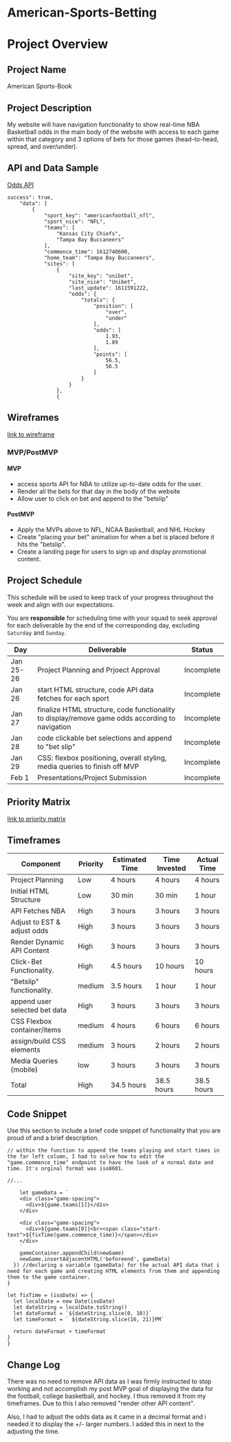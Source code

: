 # American-Sports-Betting

# Project Overview

## Project Name

American Sports-Book

## Project Description

My website will have navigation functionality to show real-time NBA Basketball odds in the main body of the website with access to each game within that category and 3 options of bets for those games (head-to-head, spread, and over/under).


## API and Data Sample

[Odds API](https://the-odds-api.com/liveapi/guides/v3/#overview)

```
success": true,
    "data": [
        {
            "sport_key": "americanfootball_nfl",
            "sport_nice": "NFL",
            "teams": [
                "Kansas City Chiefs",
                "Tampa Bay Buccaneers"
            ],
            "commence_time": 1612740600,
            "home_team": "Tampa Bay Buccaneers",
            "sites": [
                {
                    "site_key": "unibet",
                    "site_nice": "Unibet",
                    "last_update": 1611591222,
                    "odds": {
                        "totals": {
                            "position": [
                                "over",
                                "under"
                            ],
                            "odds": [
                                1.93,
                                1.89
                            ],
                            "points": [
                                56.5,
                                56.5
                            ]
                        }
                    }
                },
                {
```

## Wireframes

[link to wireframe](https://wireframe.cc/Uk1vUI)

### MVP/PostMVP

#### MVP 

- access sports API for NBA to utilize up-to-date odds for the user.
- Render all the bets for that day in the body of the website
- Allow user to click on bet and append to the "betslip"

#### PostMVP  

- Apply the MVPs above to NFL, NCAA Basketball, and NHL Hockey
- Create "placing your bet" animation for when a bet is placed before it hits the "betslip".
- Create a landing page for users to sign up and display promotional content.

## Project Schedule

This schedule will be used to keep track of your progress throughout the week and align with our expectations.  

You are **responsible** for scheduling time with your squad to seek approval for each deliverable by the end of the corresponding day, excluding `Saturday` and `Sunday`.

|  Day | Deliverable | Status
|---|---| ---|
|Jan 25-26| Project Planning and Prjoect Approval | Incomplete
|Jan 26| start HTML structure, code API data fetches for each sport | Incomplete
|Jan 27| finalize HTML structure, code functionality to display/remove game odds according to navigation | Incomplete
|Jan 28| code clickable bet selections and append to "bet slip"  | Incomplete
|Jan 29| CSS: flexbox positioning, overall styling, media queries to finish off MVP | Incomplete
|Feb 1| Presentations/Project Submission | Incomplete

## Priority Matrix

[link to priority matrix](https://app.conceptboard.com/board/di08-1nh7-xtis-5104-qs17)

## Timeframes

|          Component            | Priority | Estimated Time | Time Invested | Actual Time |
|---|---| ---| ---| ---|
|     Project Planning          |    Low   |    4 hours     |    4 hours    |   4 hours   |
| Initial HTML Structure        |    Low   |    30 min      |    30 min     |   1 hour    |
|      API Fetches NBA          |    High  |    3 hours     |    3 hours    |   3 hours   |
|  Adjust to EST & adjust odds  |    High  |    3 hours     |    3 hours    |   3 hours   |
|  Render Dynamic API Content   |    High  |    3 hours     |    3 hours    |   3 hours   |
| Click-Bet Functionality.      |    High  |    4.5 hours   |    10 hours   |   10 hours  |
| "Betslip" functionality.      |  medium  |    3.5 hours   |    1 hour     |   1 hour    |
|  append user selected bet data|    High  |    3 hours     |    3 hours    |   3 hours   |
|   CSS Flexbox container/items |  medium  |    4 hours     |    6 hours    |   6 hours   |
|   assign/build CSS elements   |  medium  |    3 hours     |    2 hours    |   2 hours   |
|    Media Queries (mobile)     |   low    |    3 hours     |    3 hours    |   3 hours   |
|             Total             |    High  |    34.5 hours  |    38.5 hours |   38.5 hours|



## Code Snippet

Use this section to include a brief code snippet of functionality that you are proud of and a brief description.  

```
// within the function to append the teams playing and start times in the far left column, I had to solve how to edit the "game.commence_time" endpoint to have the look of a normal date and time. It's orginal format was iso8601.

//...

    let gameData = ` 
    <div class="game-spacing">
      <div>${game.teams[1]}</div>
    </div>

    <div class="game-spacing">
      <div>${game.teams[0]}<br><span class="start-text">${fixTime(game.commence_time)}</span></div>
    </div>
    `
    gameContainer.appendChild(newGame)
    newGame.insertAdjacentHTML('beforeend', gameData)
  }) //declaring a variable (gameData) for the actual API data that i need for each game and creating HTML elements from them and appending them to the game container. 
}

let fixTime = (isoDate) => {
  let localDate = new Date(isoDate)
  let dateString = localDate.toString()
  let dateFormat = `${dateString.slice(0, 10)}`
  let timeFormat = ` ${dateString.slice(16, 21)}PM`

  return dateFormat + timeFormat
}
}
```

## Change Log
 There was no need to remove API data as I was firmly instructed to stop working and not accomplish my post MVP goal of displaying the data for the football, college basketball, and hockey. I thus removed it from my timeframes. Due to this I also removed "render other API content". 

 Also, I had to adjust the odds data as it came in a decimal format and i needed it to display the +/- larger numbers. I added this in next to the adjusting the time. 
